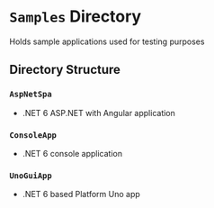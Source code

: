 # `Samples` Directory
Holds sample applications used for testing purposes

## Directory Structure

### `AspNetSpa`
- .NET 6 ASP.NET with Angular application

### `ConsoleApp`
- .NET 6 console application

### `UnoGuiApp`
- .NET 6 based Platform Uno app
